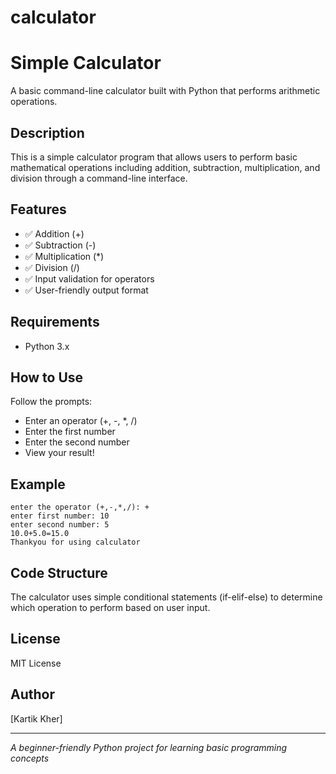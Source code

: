 # calculator
# Simple Calculator

A basic command-line calculator built with Python that performs arithmetic operations.

## Description

This is a simple calculator program that allows users to perform basic mathematical operations including addition, subtraction, multiplication, and division through a command-line interface.

## Features

- ✅ Addition (+)
- ✅ Subtraction (-)
- ✅ Multiplication (*)
- ✅ Division (/)
- ✅ Input validation for operators
- ✅ User-friendly output format

## Requirements

- Python 3.x

## How to Use

 Follow the prompts:
   - Enter an operator (+, -, *, /)
   - Enter the first number
   - Enter the second number
   - View your result!

## Example

```
enter the operator (+,-,*,/): +
enter first number: 10
enter second number: 5
10.0+5.0=15.0
Thankyou for using calculator
```

## Code Structure

The calculator uses simple conditional statements (if-elif-else) to determine which operation to perform based on user input.

## License

MIT License

## Author

[Kartik Kher]

---

*A beginner-friendly Python project for learning basic programming concepts*
